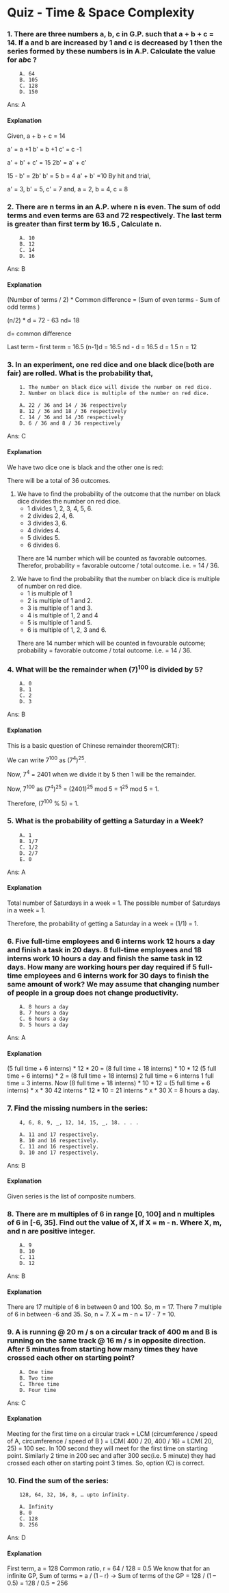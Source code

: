 Quiz - Time & Space Complexity
==============================

### 1. There are three numbers a, b, c in G.P. such that a + b + c = 14. If a and b are increased by 1 and c is decreased by 1 then the series formed by these numbers is in A.P. Calculate the value for a*b*c ?

        A. 64
        B. 105
        C. 128
        D. 150

Ans: A
#### Explanation
Given, a + b + c = 14

a' = a +1
b' = b +1
c' = c -1

a' + b' + c' = 15
2b' = a' + c'

15 - b' = 2b'
b' = 5
b = 4
a' + b' =10
By hit and trial,

a' = 3, b' = 5, c' = 7 and,
a = 2, b = 4, c = 8


### 2. There are n terms in an A.P. where n is even. The sum of odd terms and even terms are 63 and 72 respectively. The last term is greater than first term by 16.5 , Calculate n.

        A. 10
        B. 12
        C. 14
        D. 16

Ans: B
#### Explanation
(Number of terms / 2) * Common difference = (Sum of even terms - Sum of odd terms )

(n/2) * d = 72 - 63
nd= 18

d= common difference

Last term - first term = 16.5
(n-1)d = 16.5
nd - d = 16.5
d = 1.5
n = 12


### 3. In an experiment, one red dice and one black dice(both are fair) are rolled. What is the probability that,

        1. The number on black dice will divide the number on red dice.
        2. Number on black dice is multiple of the number on red dice.

        A. 22 / 36 and 14 / 36 respectively
        B. 12 / 36 and 18 / 36 respectively
        C. 14 / 36 and 14 /36 respectively
        D. 6 / 36 and 8 / 36 respectively

Ans: C
#### Explanation
We have two dice one is black and the other one is red:

There will be a total of 36 outcomes.

<ol>
<li>We have to find the probability of the outcome that the number on black dice divides the number on red dice.
<ul>
<li>1 divides 1, 2, 3, 4, 5, 6.</li>

<li>2 divides 2, 4, 6.</li>

<li>3 divides 3, 6.</li>

<li>4 divides 4.</li>

<li>5 divides 5.</li>

<li>6 divides 6.</li>
</ul>


There are 14 number which will be counted as favorable outcomes.
Therefor, probability = favorable outcome / total outcome.
i.e. = 14 / 36.</li>

<li>We have to find the probability that the number on black dice is multiple of number on red dice.
<ul>
<li>1 is multiple of 1</li>

<li>2 is multiple of 1 and 2.</li>

<li>3 is multiple of 1 and 3.</li>

<li>4 is multiple of 1, 2 and 4</li>

<li>5 is multiple of 1 and 5.</li>

<li>6 is multiple of 1, 2, 3 and 6.</li>
</ul>


There are 14 number which will be counted in favourable outcome;
probability = favorable outcome / total outcome.
i.e. = 14 / 36.</li>
</ol>


### 4. What will be the remainder when (7)<sup>100</sup> is divided by 5?

        A. 0
        B. 1
        C. 2
        D. 3

Ans: B
#### Explanation
This is a basic question of Chinese remainder theorem(CRT):

We can write 7<sup>100</sup> as (7<sup>4</sup>)<sup>25</sup>.

Now, 7<sup>4</sup> = 2401 when we divide it by 5 then 1 will be the remainder.

Now, 7<sup>100</sup> as (7<sup>4</sup>)<sup>25</sup> = (2401)<sup>25</sup> mod 5 = 1<sup>25</sup> mod 5 = 1.

Therefore, (7<sup>100</sup> % 5) = 1.


### 5. What is the probability of getting a Saturday in a Week?

        A. 1
        B. 1/7
        C. 1/2
        D. 2/7
        E. 0

Ans: A
#### Explanation
Total number of Saturdays in a week = 1.
The possible number of Saturdays in a week = 1.

Therefore, the probability of getting a Saturday in a week = (1/1) = 1.


### 6. Five full-time employees and 6 interns work 12 hours a day and finish a task in 20 days. 8 full-time employees and 18 interns work 10 hours a day and finish the same task in 12 days. How many are working hours per day required if 5 full-time employees and 6 interns work for 30 days to finish the same amount of work? We may assume that changing number of people in a group does not change productivity.
 
        A. 8 hours a day
        B. 7 hours a day
        C. 6 hours a day
        D. 5 hours a day

Ans: A
#### Explanation
(5 full time + 6 interns) * 12 * 20 = (8 full time + 18 interns) * 10 * 12
(5 full time + 6 interns) * 2 = (8 full time + 18 interns)
2 full time = 6 interns
1 full time = 3 interns.
Now (8 full time + 18 interns) * 10 * 12 = (5 full time + 6 interns) * x * 30
42 interns * 12 * 10 = 21 interns * x * 30
X = 8 hours a day.


### 7. Find the missing numbers in the series:
        4, 6, 8, 9, _, 12, 14, 15, _, 18. . . . 
        
        A. 11 and 17 respectively.
        B. 10 and 16 respectively.
        C. 11 and 16 respectively.
        D. 10 and 17 respectively.

Ans: B
#### Explanation
Given series is the list of composite numbers.


### 8. There are m multiples of 6 in range [0, 100] and n multiples of 6 in [-6, 35]. Find out the value of X, if X = m - n. Where X, m, and n are positive integer.

        A. 9
        B. 10
        C. 11
        D. 12

Ans: B
#### Explanation
There are 17 multiple of 6 in between 0 and 100. So, m = 17.
There 7 multiple of 6 in between -6 and 35. So, n = 7.
X = m - n = 17 - 7 = 10.


### 9. A is running @ 20 m / s on a circular track of 400 m and B is running on the same track @ 16 m / s in opposite direction. After 5 minutes from starting how many times they have crossed each other on starting point?

        A. One time
        B. Two time
        C. Three time
        D. Four time

Ans: C
#### Explanation
Meeting for the first time on a circular track = LCM (circumference / speed of A, circumference / speed of B )
= LCM( 400 / 20, 400 / 16)
= LCM( 20, 25) = 100 sec.
In 100 second they will meet for the first time on starting point.
Similarly 2 time in 200 sec and after 300 sec(i.e. 5 minute) they had crossed each other on starting point 3 times.
So, option (C) is correct.


### 10. Find the sum of the series:
        128, 64, 32, 16, 8, … upto infinity.

        A. Infinity
        B. 0
        C. 128
        D. 256

Ans: D
#### Explanation
First term, a = 128
Common ratio, r = 64 / 128 = 0.5
We know that for an infinite GP, Sum of terms = a / (1 – r)
-> Sum of terms of the GP = 128 / (1 – 0.5) = 128 / 0.5 = 256
